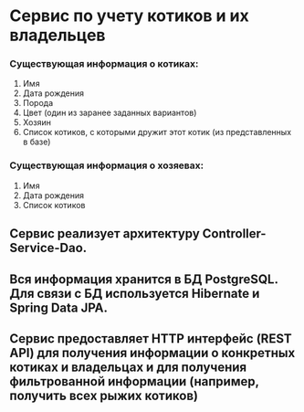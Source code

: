 # Сервис по учету котиков и их владельцев

### Существующая информация о котиках:

1) Имя
2) Дата рождения
3) Порода
4) Цвет (один из заранее заданных вариантов)
5) Хозяин
6) Список котиков, с которыми дружит этот котик (из представленных в базе)


### Существующая информация о хозяевах:

1) Имя
2) Дата рождения
3) Список котиков


## Сервис реализует архитектуру Сontroller-Service-Dao.

## Вся информация хранится в БД PostgreSQL. Для связи с БД используется Hibernate и Spring Data JPA.

## Сервис предоставляет HTTP интерфейс (REST API) для получения информации о конкретных котиках и владельцах и для получения фильтрованной информации (например, получить всех рыжих котиков)
